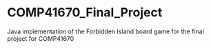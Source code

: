 # COMP41670_Final_Project
Java implementation of the Forbidden Island board game for the final project for COMP41670
